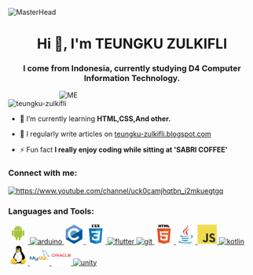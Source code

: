 ![MasterHead](https://camo.githubusercontent.com/b9d2cf6f810f95b5fb495edca02c307d492c32f71a62ab6c801e416fa5492338/68747470733a2f2f692e70696e696d672e636f6d2f6f726967696e616c732f37372f63612f61332f37376361613332383834643733356434333961646534356261333766656166322e676966)

<h1 align="center">Hi 👋, I'm TEUNGKU ZULKIFLI</h1>
<h3 align="center">I come from Indonesia, currently studying D4 Computer Information Technology.</h3>

<img align="right" alt="ME" width="400" src="https://blogger.googleusercontent.com/img/b/R29vZ2xl/AVvXsEjShIP5_eWOTmeBddCP7Jlwzc2unFnsxKK03dN2f7C_jNP0YX6Z7FoQJprBsCOFZ2O5gbiD3FggZJJtROlPf6C_WXKfe398sszuhKFrZqv7bluSbEIzCtlU-R3gmBUQcmWgt5W_TFEp3FI68L9SfAUF2oi9dAEo19Fg0Jq2vL8H9EwVEc7W9pKeILpSxnI/s240/TEUNGKU%20GIF%20GITHUB%20FIXS.gif">

<p align="left"> <img src="https://komarev.com/ghpvc/?username=teungku-zulkifli&label=Profile%20views&color=0e75b6&style=flat" alt="teungku-zulkifli" /> </p>

- 🌱 I’m currently learning **HTML,CSS,And other.**

- 📝 I regularly write articles on [teungku-zulkifli.blogspot.com](teungku-zulkifli.blogspot.com)

- ⚡ Fun fact **I really enjoy coding while sitting at 'SABRI COFFEE'**

<h3 align="left">Connect with me:</h3>
<p align="left">
<a href="https://www.youtube.com/c/https://www.youtube.com/channel/uck0camjhqtbn_i2mkuegtgq" target="blank"><img align="center" src="https://raw.githubusercontent.com/rahuldkjain/github-profile-readme-generator/master/src/images/icons/Social/youtube.svg" alt="https://www.youtube.com/channel/uck0camjhqtbn_i2mkuegtgq" height="30" width="40" /></a>
</p>

<h3 align="left">Languages and Tools:</h3>
<p align="left"> <a href="https://developer.android.com" target="_blank" rel="noreferrer"> <img src="https://raw.githubusercontent.com/devicons/devicon/master/icons/android/android-original-wordmark.svg" alt="android" width="40" height="40"/> </a> <a href="https://www.arduino.cc/" target="_blank" rel="noreferrer"> <img src="https://cdn.worldvectorlogo.com/logos/arduino-1.svg" alt="arduino" width="40" height="40"/> </a> <a href="https://www.cprogramming.com/" target="_blank" rel="noreferrer"> <img src="https://raw.githubusercontent.com/devicons/devicon/master/icons/c/c-original.svg" alt="c" width="40" height="40"/> </a> <a href="https://www.w3schools.com/css/" target="_blank" rel="noreferrer"> <img src="https://raw.githubusercontent.com/devicons/devicon/master/icons/css3/css3-original-wordmark.svg" alt="css3" width="40" height="40"/> </a> <a href="https://flutter.dev" target="_blank" rel="noreferrer"> <img src="https://www.vectorlogo.zone/logos/flutterio/flutterio-icon.svg" alt="flutter" width="40" height="40"/> </a> <a href="https://git-scm.com/" target="_blank" rel="noreferrer"> <img src="https://www.vectorlogo.zone/logos/git-scm/git-scm-icon.svg" alt="git" width="40" height="40"/> </a> <a href="https://www.w3.org/html/" target="_blank" rel="noreferrer"> <img src="https://raw.githubusercontent.com/devicons/devicon/master/icons/html5/html5-original-wordmark.svg" alt="html5" width="40" height="40"/> </a> <a href="https://www.java.com" target="_blank" rel="noreferrer"> <img src="https://raw.githubusercontent.com/devicons/devicon/master/icons/java/java-original.svg" alt="java" width="40" height="40"/> </a> <a href="https://developer.mozilla.org/en-US/docs/Web/JavaScript" target="_blank" rel="noreferrer"> <img src="https://raw.githubusercontent.com/devicons/devicon/master/icons/javascript/javascript-original.svg" alt="javascript" width="40" height="40"/> </a> <a href="https://kotlinlang.org" target="_blank" rel="noreferrer"> <img src="https://www.vectorlogo.zone/logos/kotlinlang/kotlinlang-icon.svg" alt="kotlin" width="40" height="40"/> </a> <a href="https://www.linux.org/" target="_blank" rel="noreferrer"> <img src="https://raw.githubusercontent.com/devicons/devicon/master/icons/linux/linux-original.svg" alt="linux" width="40" height="40"/> </a> <a href="https://www.mysql.com/" target="_blank" rel="noreferrer"> <img src="https://raw.githubusercontent.com/devicons/devicon/master/icons/mysql/mysql-original-wordmark.svg" alt="mysql" width="40" height="40"/> </a> <a href="https://www.oracle.com/" target="_blank" rel="noreferrer"> <img src="https://raw.githubusercontent.com/devicons/devicon/master/icons/oracle/oracle-original.svg" alt="oracle" width="40" height="40"/> </a> <a href="https://unity.com/" target="_blank" rel="noreferrer"> <img src="https://www.vectorlogo.zone/logos/unity3d/unity3d-icon.svg" alt="unity" width="40" height="40"/> </a> </p>
